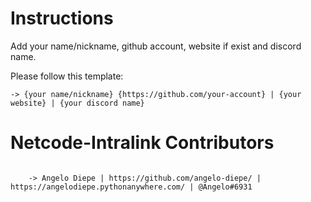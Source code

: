 # Instructions
Add your name/nickname, github account, website if exist and discord name.

Please follow this template:

	-> {your name/nickname} {https://github.com/your-account} | {your website} | {your discord name}



# Netcode-Intralink Contributors
```

	-> Angelo Diepe | https://github.com/angelo-diepe/ | https://angelodiepe.pythonanywhere.com/ | @Angelo#6931

```
